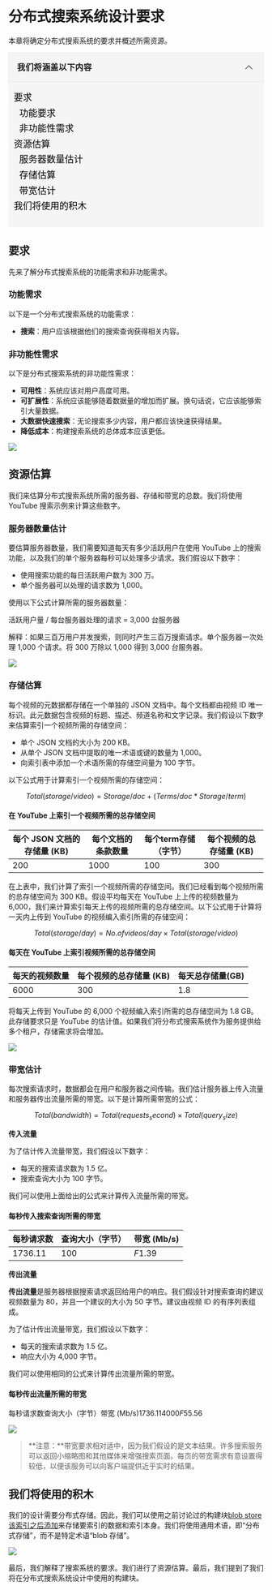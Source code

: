 # 分布式搜索系统设计要求

本章将确定分布式搜索系统的要求并概述所需资源。

<details open="" class="bg-gray-100 dark:bg-dark-90 PageTableOfContent_pageTableOfContent-default__qFpwr sc-6b85de59-0 dyMSym" style="box-sizing: border-box; --tw-border-spacing-x:0; --tw-border-spacing-y:0; --tw-translate-x:0; --tw-translate-y:0; --tw-rotate:0; --tw-skew-x:0; --tw-skew-y:0; --tw-scale-x:1; --tw-scale-y:1; --tw-pan-x: ; --tw-pan-y: ; --tw-pinch-zoom: ; --tw-scroll-snap-strictness:proximity; --tw-ordinal: ; --tw-slashed-zero: ; --tw-numeric-figure: ; --tw-numeric-spacing: ; --tw-numeric-fraction: ; --tw-ring-inset: ; --tw-ring-offset-width:0px; --tw-ring-offset-color:#fff; --tw-ring-color:rgba(59,130,246,0.5); --tw-ring-offset-shadow:0 0 #0000; --tw-ring-shadow:0 0 #0000; --tw-shadow:0 0 #0000; --tw-shadow-colored:0 0 #0000; --tw-blur: ; --tw-brightness: ; --tw-contrast: ; --tw-grayscale: ; --tw-hue-rotate: ; --tw-invert: ; --tw-saturate: ; --tw-sepia: ; --tw-drop-shadow: ; --tw-backdrop-blur: ; --tw-backdrop-brightness: ; --tw-backdrop-contrast: ; --tw-backdrop-grayscale: ; --tw-backdrop-hue-rotate: ; --tw-backdrop-invert: ; --tw-backdrop-opacity: ; --tw-backdrop-saturate: ; --tw-backdrop-sepia: ; display: block; --tw-bg-opacity:1; background-color: rgb(245 245 245/var(--tw-bg-opacity)); border-radius: 4px; min-width: 280px;"><summary role="button" tabindex="0" class="border border-solid border-gray-200 dark:border-dark-80 sc-6b85de59-1 SjEiN" style="box-sizing: border-box; --tw-border-spacing-x:0; --tw-border-spacing-y:0; --tw-translate-x:0; --tw-translate-y:0; --tw-rotate:0; --tw-skew-x:0; --tw-skew-y:0; --tw-scale-x:1; --tw-scale-y:1; --tw-pan-x: ; --tw-pan-y: ; --tw-pinch-zoom: ; --tw-scroll-snap-strictness:proximity; --tw-ordinal: ; --tw-slashed-zero: ; --tw-numeric-figure: ; --tw-numeric-spacing: ; --tw-numeric-fraction: ; --tw-ring-inset: ; --tw-ring-offset-width:0px; --tw-ring-offset-color:#fff; --tw-ring-color:rgba(59,130,246,0.5); --tw-ring-offset-shadow:0 0 #0000; --tw-ring-shadow:0 0 #0000; --tw-shadow:0 0 #0000; --tw-shadow-colored:0 0 #0000; --tw-blur: ; --tw-brightness: ; --tw-contrast: ; --tw-grayscale: ; --tw-hue-rotate: ; --tw-invert: ; --tw-saturate: ; --tw-sepia: ; --tw-drop-shadow: ; --tw-backdrop-blur: ; --tw-backdrop-brightness: ; --tw-backdrop-contrast: ; --tw-backdrop-grayscale: ; --tw-backdrop-hue-rotate: ; --tw-backdrop-invert: ; --tw-backdrop-opacity: ; --tw-backdrop-saturate: ; --tw-backdrop-sepia: ; display: block; border-width: 1px; border-style: solid; --tw-border-opacity:1; border-color: rgb(229 229 229/var(--tw-border-opacity)); cursor: pointer; outline-style: none; padding: 4px 4px 4px 16px; border-top-left-radius: 4px; border-top-right-radius: 4px;"><div class="sc-6b85de59-2 hNsqPc" style="box-sizing: border-box; --tw-border-spacing-x:0; --tw-border-spacing-y:0; --tw-translate-x:0; --tw-translate-y:0; --tw-rotate:0; --tw-skew-x:0; --tw-skew-y:0; --tw-scale-x:1; --tw-scale-y:1; --tw-pan-x: ; --tw-pan-y: ; --tw-pinch-zoom: ; --tw-scroll-snap-strictness:proximity; --tw-ordinal: ; --tw-slashed-zero: ; --tw-numeric-figure: ; --tw-numeric-spacing: ; --tw-numeric-fraction: ; --tw-ring-inset: ; --tw-ring-offset-width:0px; --tw-ring-offset-color:#fff; --tw-ring-color:rgba(59,130,246,0.5); --tw-ring-offset-shadow:0 0 #0000; --tw-ring-shadow:0 0 #0000; --tw-shadow:0 0 #0000; --tw-shadow-colored:0 0 #0000; --tw-blur: ; --tw-brightness: ; --tw-contrast: ; --tw-grayscale: ; --tw-hue-rotate: ; --tw-invert: ; --tw-saturate: ; --tw-sepia: ; --tw-drop-shadow: ; --tw-backdrop-blur: ; --tw-backdrop-brightness: ; --tw-backdrop-contrast: ; --tw-backdrop-grayscale: ; --tw-backdrop-hue-rotate: ; --tw-backdrop-invert: ; --tw-backdrop-opacity: ; --tw-backdrop-saturate: ; --tw-backdrop-sepia: ; display: flex; -webkit-box-align: center; align-items: center;"><span class="heading-six tracking-wide" style="box-sizing: border-box; --tw-border-spacing-x:0; --tw-border-spacing-y:0; --tw-translate-x:0; --tw-translate-y:0; --tw-rotate:0; --tw-skew-x:0; --tw-skew-y:0; --tw-scale-x:1; --tw-scale-y:1; --tw-pan-x: ; --tw-pan-y: ; --tw-pinch-zoom: ; --tw-scroll-snap-strictness:proximity; --tw-ordinal: ; --tw-slashed-zero: ; --tw-numeric-figure: ; --tw-numeric-spacing: ; --tw-numeric-fraction: ; --tw-ring-inset: ; --tw-ring-offset-width:0px; --tw-ring-offset-color:#fff; --tw-ring-color:rgba(59,130,246,0.5); --tw-ring-offset-shadow:0 0 #0000; --tw-ring-shadow:0 0 #0000; --tw-shadow:0 0 #0000; --tw-shadow-colored:0 0 #0000; --tw-blur: ; --tw-brightness: ; --tw-contrast: ; --tw-grayscale: ; --tw-hue-rotate: ; --tw-invert: ; --tw-saturate: ; --tw-sepia: ; --tw-drop-shadow: ; --tw-backdrop-blur: ; --tw-backdrop-brightness: ; --tw-backdrop-contrast: ; --tw-backdrop-grayscale: ; --tw-backdrop-hue-rotate: ; --tw-backdrop-invert: ; --tw-backdrop-opacity: ; --tw-backdrop-saturate: ; --tw-backdrop-sepia: ; font-size: 16px; line-height: 22.4px; font-weight: 700; letter-spacing: 0.025em;"><font style="box-sizing: border-box; --tw-border-spacing-x:0; --tw-border-spacing-y:0; --tw-translate-x:0; --tw-translate-y:0; --tw-rotate:0; --tw-skew-x:0; --tw-skew-y:0; --tw-scale-x:1; --tw-scale-y:1; --tw-pan-x: ; --tw-pan-y: ; --tw-pinch-zoom: ; --tw-scroll-snap-strictness:proximity; --tw-ordinal: ; --tw-slashed-zero: ; --tw-numeric-figure: ; --tw-numeric-spacing: ; --tw-numeric-fraction: ; --tw-ring-inset: ; --tw-ring-offset-width:0px; --tw-ring-offset-color:#fff; --tw-ring-color:rgba(59,130,246,0.5); --tw-ring-offset-shadow:0 0 #0000; --tw-ring-shadow:0 0 #0000; --tw-shadow:0 0 #0000; --tw-shadow-colored:0 0 #0000; --tw-blur: ; --tw-brightness: ; --tw-contrast: ; --tw-grayscale: ; --tw-hue-rotate: ; --tw-invert: ; --tw-saturate: ; --tw-sepia: ; --tw-drop-shadow: ; --tw-backdrop-blur: ; --tw-backdrop-brightness: ; --tw-backdrop-contrast: ; --tw-backdrop-grayscale: ; --tw-backdrop-hue-rotate: ; --tw-backdrop-invert: ; --tw-backdrop-opacity: ; --tw-backdrop-saturate: ; --tw-backdrop-sepia: ; vertical-align: inherit;"><font style="box-sizing: border-box; --tw-border-spacing-x:0; --tw-border-spacing-y:0; --tw-translate-x:0; --tw-translate-y:0; --tw-rotate:0; --tw-skew-x:0; --tw-skew-y:0; --tw-scale-x:1; --tw-scale-y:1; --tw-pan-x: ; --tw-pan-y: ; --tw-pinch-zoom: ; --tw-scroll-snap-strictness:proximity; --tw-ordinal: ; --tw-slashed-zero: ; --tw-numeric-figure: ; --tw-numeric-spacing: ; --tw-numeric-fraction: ; --tw-ring-inset: ; --tw-ring-offset-width:0px; --tw-ring-offset-color:#fff; --tw-ring-color:rgba(59,130,246,0.5); --tw-ring-offset-shadow:0 0 #0000; --tw-ring-shadow:0 0 #0000; --tw-shadow:0 0 #0000; --tw-shadow-colored:0 0 #0000; --tw-blur: ; --tw-brightness: ; --tw-contrast: ; --tw-grayscale: ; --tw-hue-rotate: ; --tw-invert: ; --tw-saturate: ; --tw-sepia: ; --tw-drop-shadow: ; --tw-backdrop-blur: ; --tw-backdrop-brightness: ; --tw-backdrop-contrast: ; --tw-backdrop-grayscale: ; --tw-backdrop-hue-rotate: ; --tw-backdrop-invert: ; --tw-backdrop-opacity: ; --tw-backdrop-saturate: ; --tw-backdrop-sepia: ; vertical-align: inherit;">我们将涵盖以下内容</font></font></span><button class="icon-default ml-auto rounded-none" aria-label="折叠下拉菜单" style="box-sizing: border-box; --tw-border-spacing-x:0; --tw-border-spacing-y:0; --tw-translate-x:0; --tw-translate-y:0; --tw-rotate:0; --tw-skew-x:0; --tw-skew-y:0; --tw-scale-x:1; --tw-scale-y:1; --tw-pan-x: ; --tw-pan-y: ; --tw-pinch-zoom: ; --tw-scroll-snap-strictness:proximity; --tw-ordinal: ; --tw-slashed-zero: ; --tw-numeric-figure: ; --tw-numeric-spacing: ; --tw-numeric-fraction: ; --tw-ring-inset: ; --tw-ring-offset-width:0px; --tw-ring-offset-color:#fff; --tw-ring-color:rgba(59,130,246,0.5); --tw-ring-offset-shadow:0 0 #0000; --tw-ring-shadow:0 0 #0000; --tw-shadow:0 0 #0000; --tw-shadow-colored:0 0 #0000; --tw-blur: ; --tw-brightness: ; --tw-contrast: ; --tw-grayscale: ; --tw-hue-rotate: ; --tw-invert: ; --tw-saturate: ; --tw-sepia: ; --tw-drop-shadow: ; --tw-backdrop-blur: ; --tw-backdrop-brightness: ; --tw-backdrop-contrast: ; --tw-backdrop-grayscale: ; --tw-backdrop-hue-rotate: ; --tw-backdrop-invert: ; --tw-backdrop-opacity: ; --tw-backdrop-saturate: ; --tw-backdrop-sepia: ; color: rgba(0, 0, 0, 0.5); font-style: inherit; font-variant: inherit; font-weight: 400; font-stretch: inherit; font-size: 0.9375rem; line-height: 1.5; font-family: inherit; margin: 0px 0px 0px auto; overflow: visible; text-transform: none; appearance: button; cursor: pointer; display: flex; align-items: center; justify-content: center; white-space: nowrap; border-radius: 0px; border-width: 0px; padding: 0.75rem; letter-spacing: 0.025em; --tw-text-opacity:1; transition-duration: 0.2s; background-color: transparent; outline: transparent solid 2px; outline-offset: 2px;"><svg xmlns="http://www.w3.org/2000/svg" width="24" height="24" viewBox="0 0 24 24" fill="none" stroke="currentColor" stroke-width="2" stroke-linecap="round" stroke-linejoin="round" class="feather feather-chevron-up"><polyline points="18 15 12 9 6 15"></polyline></svg></button></div></summary><div class="p-4 pl-0" style="box-sizing: border-box; --tw-border-spacing-x:0; --tw-border-spacing-y:0; --tw-translate-x:0; --tw-translate-y:0; --tw-rotate:0; --tw-skew-x:0; --tw-skew-y:0; --tw-scale-x:1; --tw-scale-y:1; --tw-pan-x: ; --tw-pan-y: ; --tw-pinch-zoom: ; --tw-scroll-snap-strictness:proximity; --tw-ordinal: ; --tw-slashed-zero: ; --tw-numeric-figure: ; --tw-numeric-spacing: ; --tw-numeric-fraction: ; --tw-ring-inset: ; --tw-ring-offset-width:0px; --tw-ring-offset-color:#fff; --tw-ring-color:rgba(59,130,246,0.5); --tw-ring-offset-shadow:0 0 #0000; --tw-ring-shadow:0 0 #0000; --tw-shadow:0 0 #0000; --tw-shadow-colored:0 0 #0000; --tw-blur: ; --tw-brightness: ; --tw-contrast: ; --tw-grayscale: ; --tw-hue-rotate: ; --tw-invert: ; --tw-saturate: ; --tw-sepia: ; --tw-drop-shadow: ; --tw-backdrop-blur: ; --tw-backdrop-brightness: ; --tw-backdrop-contrast: ; --tw-backdrop-grayscale: ; --tw-backdrop-hue-rotate: ; --tw-backdrop-invert: ; --tw-backdrop-opacity: ; --tw-backdrop-saturate: ; --tw-backdrop-sepia: ; padding: 1rem 1rem 1rem 0px;"><div class="h-auto whitespace-normal after:clear-both after:table after:content-none w-full markdown-container-div" style="box-sizing: border-box; --tw-border-spacing-x:0; --tw-border-spacing-y:0; --tw-translate-x:0; --tw-translate-y:0; --tw-rotate:0; --tw-skew-x:0; --tw-skew-y:0; --tw-scale-x:1; --tw-scale-y:1; --tw-pan-x: ; --tw-pan-y: ; --tw-pinch-zoom: ; --tw-scroll-snap-strictness:proximity; --tw-ordinal: ; --tw-slashed-zero: ; --tw-numeric-figure: ; --tw-numeric-spacing: ; --tw-numeric-fraction: ; --tw-ring-inset: ; --tw-ring-offset-width:0px; --tw-ring-offset-color:#fff; --tw-ring-color:rgba(59,130,246,0.5); --tw-ring-offset-shadow:0 0 #0000; --tw-ring-shadow:0 0 #0000; --tw-shadow:0 0 #0000; --tw-shadow-colored:0 0 #0000; --tw-blur: ; --tw-brightness: ; --tw-contrast: ; --tw-grayscale: ; --tw-hue-rotate: ; --tw-invert: ; --tw-saturate: ; --tw-sepia: ; --tw-drop-shadow: ; --tw-backdrop-blur: ; --tw-backdrop-brightness: ; --tw-backdrop-contrast: ; --tw-backdrop-grayscale: ; --tw-backdrop-hue-rotate: ; --tw-backdrop-invert: ; --tw-backdrop-opacity: ; --tw-backdrop-saturate: ; --tw-backdrop-sepia: ; height: auto; width: 264px; white-space: normal;"><div class="markdownViewer select-text  Widget_markdown-default__ltKUN Widget_markdown-table__V8_WO Widget_markdown-viewer__QUmfl Widget_markdown-viewer-rendered-in-toc__ld2kQ Widget_markdown-viewer-heading__pYW2b" role="none" style="box-sizing: border-box; --tw-border-spacing-x:0; --tw-border-spacing-y:0; --tw-translate-x:0; --tw-translate-y:0; --tw-rotate:0; --tw-skew-x:0; --tw-skew-y:0; --tw-scale-x:1; --tw-scale-y:1; --tw-pan-x: ; --tw-pan-y: ; --tw-pinch-zoom: ; --tw-scroll-snap-strictness:proximity; --tw-ordinal: ; --tw-slashed-zero: ; --tw-numeric-figure: ; --tw-numeric-spacing: ; --tw-numeric-fraction: ; --tw-ring-inset: ; --tw-ring-offset-width:0px; --tw-ring-offset-color:#fff; --tw-ring-color:rgba(59,130,246,0.5); --tw-ring-offset-shadow:0 0 #0000; --tw-ring-shadow:0 0 #0000; --tw-shadow:0 0 #0000; --tw-shadow-colored:0 0 #0000; --tw-blur: ; --tw-brightness: ; --tw-contrast: ; --tw-grayscale: ; --tw-hue-rotate: ; --tw-invert: ; --tw-saturate: ; --tw-sepia: ; --tw-drop-shadow: ; --tw-backdrop-blur: ; --tw-backdrop-brightness: ; --tw-backdrop-contrast: ; --tw-backdrop-grayscale: ; --tw-backdrop-hue-rotate: ; --tw-backdrop-invert: ; --tw-backdrop-opacity: ; --tw-backdrop-saturate: ; --tw-backdrop-sepia: ; user-select: text; --tw-text-opacity:1; color: rgb(61 61 78/var(--tw-text-opacity)); line-height: 1.7; outline: none; font-family: var(--font-family-body-lesson-markdown,&quot;Droid Serif&quot;); font-size: var(--font-size-lesson-markdown,18px); overflow-wrap: break-word;"><ul style="box-sizing: border-box; --tw-border-spacing-x:0; --tw-border-spacing-y:0; --tw-translate-x:0; --tw-translate-y:0; --tw-rotate:0; --tw-skew-x:0; --tw-skew-y:0; --tw-scale-x:1; --tw-scale-y:1; --tw-pan-x: ; --tw-pan-y: ; --tw-pinch-zoom: ; --tw-scroll-snap-strictness:proximity; --tw-ordinal: ; --tw-slashed-zero: ; --tw-numeric-figure: ; --tw-numeric-spacing: ; --tw-numeric-fraction: ; --tw-ring-inset: ; --tw-ring-offset-width:0px; --tw-ring-offset-color:#fff; --tw-ring-color:rgba(59,130,246,0.5); --tw-ring-offset-shadow:0 0 #0000; --tw-ring-shadow:0 0 #0000; --tw-shadow:0 0 #0000; --tw-shadow-colored:0 0 #0000; --tw-blur: ; --tw-brightness: ; --tw-contrast: ; --tw-grayscale: ; --tw-hue-rotate: ; --tw-invert: ; --tw-saturate: ; --tw-sepia: ; --tw-drop-shadow: ; --tw-backdrop-blur: ; --tw-backdrop-brightness: ; --tw-backdrop-contrast: ; --tw-backdrop-grayscale: ; --tw-backdrop-hue-rotate: ; --tw-backdrop-invert: ; --tw-backdrop-opacity: ; --tw-backdrop-saturate: ; --tw-backdrop-sepia: ; margin-top: 0px; margin-bottom: 10px; margin-left: -20px;"><li style="box-sizing: border-box; --tw-border-spacing-x:0; --tw-border-spacing-y:0; --tw-translate-x:0; --tw-translate-y:0; --tw-rotate:0; --tw-skew-x:0; --tw-skew-y:0; --tw-scale-x:1; --tw-scale-y:1; --tw-pan-x: ; --tw-pan-y: ; --tw-pinch-zoom: ; --tw-scroll-snap-strictness:proximity; --tw-ordinal: ; --tw-slashed-zero: ; --tw-numeric-figure: ; --tw-numeric-spacing: ; --tw-numeric-fraction: ; --tw-ring-inset: ; --tw-ring-offset-width:0px; --tw-ring-offset-color:#fff; --tw-ring-color:rgba(59,130,246,0.5); --tw-ring-offset-shadow:0 0 #0000; --tw-ring-shadow:0 0 #0000; --tw-shadow:0 0 #0000; --tw-shadow-colored:0 0 #0000; --tw-blur: ; --tw-brightness: ; --tw-contrast: ; --tw-grayscale: ; --tw-hue-rotate: ; --tw-invert: ; --tw-saturate: ; --tw-sepia: ; --tw-drop-shadow: ; --tw-backdrop-blur: ; --tw-backdrop-brightness: ; --tw-backdrop-contrast: ; --tw-backdrop-grayscale: ; --tw-backdrop-hue-rotate: ; --tw-backdrop-invert: ; --tw-backdrop-opacity: ; --tw-backdrop-saturate: ; --tw-backdrop-sepia: ; list-style: none;"><a href="https://www.educative.io/courses/grokking-modern-system-design-interview-for-engineers-managers/qVA2xgjv7or#Requirements" style="box-sizing: border-box; --tw-border-spacing-x:0; --tw-border-spacing-y:0; --tw-translate-x:0; --tw-translate-y:0; --tw-rotate:0; --tw-skew-x:0; --tw-skew-y:0; --tw-scale-x:1; --tw-scale-y:1; --tw-pan-x: ; --tw-pan-y: ; --tw-pinch-zoom: ; --tw-scroll-snap-strictness:proximity; --tw-ordinal: ; --tw-slashed-zero: ; --tw-numeric-figure: ; --tw-numeric-spacing: ; --tw-numeric-fraction: ; --tw-ring-inset: ; --tw-ring-offset-width:0px; --tw-ring-offset-color:#fff; --tw-ring-color:rgba(59,130,246,0.5); --tw-ring-offset-shadow:0 0 #0000; --tw-ring-shadow:0 0 #0000; --tw-shadow:0 0 #0000; --tw-shadow-colored:0 0 #0000; --tw-blur: ; --tw-brightness: ; --tw-contrast: ; --tw-grayscale: ; --tw-hue-rotate: ; --tw-invert: ; --tw-saturate: ; --tw-sepia: ; --tw-drop-shadow: ; --tw-backdrop-blur: ; --tw-backdrop-brightness: ; --tw-backdrop-contrast: ; --tw-backdrop-grayscale: ; --tw-backdrop-hue-rotate: ; --tw-backdrop-invert: ; --tw-backdrop-opacity: ; --tw-backdrop-saturate: ; --tw-backdrop-sepia: ; background-color: transparent; color: rgb(0, 0, 0) !important; text-decoration: none; transition: color 0.2s ease 0s; --tw-text-opacity:1; display: flex; font-size: var(--font-size-lesson-markdown);"><font style="box-sizing: border-box; --tw-border-spacing-x:0; --tw-border-spacing-y:0; --tw-translate-x:0; --tw-translate-y:0; --tw-rotate:0; --tw-skew-x:0; --tw-skew-y:0; --tw-scale-x:1; --tw-scale-y:1; --tw-pan-x: ; --tw-pan-y: ; --tw-pinch-zoom: ; --tw-scroll-snap-strictness:proximity; --tw-ordinal: ; --tw-slashed-zero: ; --tw-numeric-figure: ; --tw-numeric-spacing: ; --tw-numeric-fraction: ; --tw-ring-inset: ; --tw-ring-offset-width:0px; --tw-ring-offset-color:#fff; --tw-ring-color:rgba(59,130,246,0.5); --tw-ring-offset-shadow:0 0 #0000; --tw-ring-shadow:0 0 #0000; --tw-shadow:0 0 #0000; --tw-shadow-colored:0 0 #0000; --tw-blur: ; --tw-brightness: ; --tw-contrast: ; --tw-grayscale: ; --tw-hue-rotate: ; --tw-invert: ; --tw-saturate: ; --tw-sepia: ; --tw-drop-shadow: ; --tw-backdrop-blur: ; --tw-backdrop-brightness: ; --tw-backdrop-contrast: ; --tw-backdrop-grayscale: ; --tw-backdrop-hue-rotate: ; --tw-backdrop-invert: ; --tw-backdrop-opacity: ; --tw-backdrop-saturate: ; --tw-backdrop-sepia: ; vertical-align: inherit;"><font style="box-sizing: border-box; --tw-border-spacing-x:0; --tw-border-spacing-y:0; --tw-translate-x:0; --tw-translate-y:0; --tw-rotate:0; --tw-skew-x:0; --tw-skew-y:0; --tw-scale-x:1; --tw-scale-y:1; --tw-pan-x: ; --tw-pan-y: ; --tw-pinch-zoom: ; --tw-scroll-snap-strictness:proximity; --tw-ordinal: ; --tw-slashed-zero: ; --tw-numeric-figure: ; --tw-numeric-spacing: ; --tw-numeric-fraction: ; --tw-ring-inset: ; --tw-ring-offset-width:0px; --tw-ring-offset-color:#fff; --tw-ring-color:rgba(59,130,246,0.5); --tw-ring-offset-shadow:0 0 #0000; --tw-ring-shadow:0 0 #0000; --tw-shadow:0 0 #0000; --tw-shadow-colored:0 0 #0000; --tw-blur: ; --tw-brightness: ; --tw-contrast: ; --tw-grayscale: ; --tw-hue-rotate: ; --tw-invert: ; --tw-saturate: ; --tw-sepia: ; --tw-drop-shadow: ; --tw-backdrop-blur: ; --tw-backdrop-brightness: ; --tw-backdrop-contrast: ; --tw-backdrop-grayscale: ; --tw-backdrop-hue-rotate: ; --tw-backdrop-invert: ; --tw-backdrop-opacity: ; --tw-backdrop-saturate: ; --tw-backdrop-sepia: ; vertical-align: inherit;">要求</font></font></a><ul style="box-sizing: border-box; --tw-border-spacing-x:0; --tw-border-spacing-y:0; --tw-translate-x:0; --tw-translate-y:0; --tw-rotate:0; --tw-skew-x:0; --tw-skew-y:0; --tw-scale-x:1; --tw-scale-y:1; --tw-pan-x: ; --tw-pan-y: ; --tw-pinch-zoom: ; --tw-scroll-snap-strictness:proximity; --tw-ordinal: ; --tw-slashed-zero: ; --tw-numeric-figure: ; --tw-numeric-spacing: ; --tw-numeric-fraction: ; --tw-ring-inset: ; --tw-ring-offset-width:0px; --tw-ring-offset-color:#fff; --tw-ring-color:rgba(59,130,246,0.5); --tw-ring-offset-shadow:0 0 #0000; --tw-ring-shadow:0 0 #0000; --tw-shadow:0 0 #0000; --tw-shadow-colored:0 0 #0000; --tw-blur: ; --tw-brightness: ; --tw-contrast: ; --tw-grayscale: ; --tw-hue-rotate: ; --tw-invert: ; --tw-saturate: ; --tw-sepia: ; --tw-drop-shadow: ; --tw-backdrop-blur: ; --tw-backdrop-brightness: ; --tw-backdrop-contrast: ; --tw-backdrop-grayscale: ; --tw-backdrop-hue-rotate: ; --tw-backdrop-invert: ; --tw-backdrop-opacity: ; --tw-backdrop-saturate: ; --tw-backdrop-sepia: ; margin-top: 0px; margin-bottom: 0px; margin-left: -20px;"><li style="box-sizing: border-box; --tw-border-spacing-x:0; --tw-border-spacing-y:0; --tw-translate-x:0; --tw-translate-y:0; --tw-rotate:0; --tw-skew-x:0; --tw-skew-y:0; --tw-scale-x:1; --tw-scale-y:1; --tw-pan-x: ; --tw-pan-y: ; --tw-pinch-zoom: ; --tw-scroll-snap-strictness:proximity; --tw-ordinal: ; --tw-slashed-zero: ; --tw-numeric-figure: ; --tw-numeric-spacing: ; --tw-numeric-fraction: ; --tw-ring-inset: ; --tw-ring-offset-width:0px; --tw-ring-offset-color:#fff; --tw-ring-color:rgba(59,130,246,0.5); --tw-ring-offset-shadow:0 0 #0000; --tw-ring-shadow:0 0 #0000; --tw-shadow:0 0 #0000; --tw-shadow-colored:0 0 #0000; --tw-blur: ; --tw-brightness: ; --tw-contrast: ; --tw-grayscale: ; --tw-hue-rotate: ; --tw-invert: ; --tw-saturate: ; --tw-sepia: ; --tw-drop-shadow: ; --tw-backdrop-blur: ; --tw-backdrop-brightness: ; --tw-backdrop-contrast: ; --tw-backdrop-grayscale: ; --tw-backdrop-hue-rotate: ; --tw-backdrop-invert: ; --tw-backdrop-opacity: ; --tw-backdrop-saturate: ; --tw-backdrop-sepia: ; list-style: none;"><a href="https://www.educative.io/courses/grokking-modern-system-design-interview-for-engineers-managers/qVA2xgjv7or#Functional-requirements" style="box-sizing: border-box; --tw-border-spacing-x:0; --tw-border-spacing-y:0; --tw-translate-x:0; --tw-translate-y:0; --tw-rotate:0; --tw-skew-x:0; --tw-skew-y:0; --tw-scale-x:1; --tw-scale-y:1; --tw-pan-x: ; --tw-pan-y: ; --tw-pinch-zoom: ; --tw-scroll-snap-strictness:proximity; --tw-ordinal: ; --tw-slashed-zero: ; --tw-numeric-figure: ; --tw-numeric-spacing: ; --tw-numeric-fraction: ; --tw-ring-inset: ; --tw-ring-offset-width:0px; --tw-ring-offset-color:#fff; --tw-ring-color:rgba(59,130,246,0.5); --tw-ring-offset-shadow:0 0 #0000; --tw-ring-shadow:0 0 #0000; --tw-shadow:0 0 #0000; --tw-shadow-colored:0 0 #0000; --tw-blur: ; --tw-brightness: ; --tw-contrast: ; --tw-grayscale: ; --tw-hue-rotate: ; --tw-invert: ; --tw-saturate: ; --tw-sepia: ; --tw-drop-shadow: ; --tw-backdrop-blur: ; --tw-backdrop-brightness: ; --tw-backdrop-contrast: ; --tw-backdrop-grayscale: ; --tw-backdrop-hue-rotate: ; --tw-backdrop-invert: ; --tw-backdrop-opacity: ; --tw-backdrop-saturate: ; --tw-backdrop-sepia: ; background-color: transparent; color: rgb(0, 0, 0) !important; text-decoration: none; transition: color 0.2s ease 0s; --tw-text-opacity:1; display: flex; font-size: var(--font-size-lesson-markdown);"><font style="box-sizing: border-box; --tw-border-spacing-x:0; --tw-border-spacing-y:0; --tw-translate-x:0; --tw-translate-y:0; --tw-rotate:0; --tw-skew-x:0; --tw-skew-y:0; --tw-scale-x:1; --tw-scale-y:1; --tw-pan-x: ; --tw-pan-y: ; --tw-pinch-zoom: ; --tw-scroll-snap-strictness:proximity; --tw-ordinal: ; --tw-slashed-zero: ; --tw-numeric-figure: ; --tw-numeric-spacing: ; --tw-numeric-fraction: ; --tw-ring-inset: ; --tw-ring-offset-width:0px; --tw-ring-offset-color:#fff; --tw-ring-color:rgba(59,130,246,0.5); --tw-ring-offset-shadow:0 0 #0000; --tw-ring-shadow:0 0 #0000; --tw-shadow:0 0 #0000; --tw-shadow-colored:0 0 #0000; --tw-blur: ; --tw-brightness: ; --tw-contrast: ; --tw-grayscale: ; --tw-hue-rotate: ; --tw-invert: ; --tw-saturate: ; --tw-sepia: ; --tw-drop-shadow: ; --tw-backdrop-blur: ; --tw-backdrop-brightness: ; --tw-backdrop-contrast: ; --tw-backdrop-grayscale: ; --tw-backdrop-hue-rotate: ; --tw-backdrop-invert: ; --tw-backdrop-opacity: ; --tw-backdrop-saturate: ; --tw-backdrop-sepia: ; vertical-align: inherit;"><font style="box-sizing: border-box; --tw-border-spacing-x:0; --tw-border-spacing-y:0; --tw-translate-x:0; --tw-translate-y:0; --tw-rotate:0; --tw-skew-x:0; --tw-skew-y:0; --tw-scale-x:1; --tw-scale-y:1; --tw-pan-x: ; --tw-pan-y: ; --tw-pinch-zoom: ; --tw-scroll-snap-strictness:proximity; --tw-ordinal: ; --tw-slashed-zero: ; --tw-numeric-figure: ; --tw-numeric-spacing: ; --tw-numeric-fraction: ; --tw-ring-inset: ; --tw-ring-offset-width:0px; --tw-ring-offset-color:#fff; --tw-ring-color:rgba(59,130,246,0.5); --tw-ring-offset-shadow:0 0 #0000; --tw-ring-shadow:0 0 #0000; --tw-shadow:0 0 #0000; --tw-shadow-colored:0 0 #0000; --tw-blur: ; --tw-brightness: ; --tw-contrast: ; --tw-grayscale: ; --tw-hue-rotate: ; --tw-invert: ; --tw-saturate: ; --tw-sepia: ; --tw-drop-shadow: ; --tw-backdrop-blur: ; --tw-backdrop-brightness: ; --tw-backdrop-contrast: ; --tw-backdrop-grayscale: ; --tw-backdrop-hue-rotate: ; --tw-backdrop-invert: ; --tw-backdrop-opacity: ; --tw-backdrop-saturate: ; --tw-backdrop-sepia: ; vertical-align: inherit;">功能要求</font></font></a></li><li style="box-sizing: border-box; --tw-border-spacing-x:0; --tw-border-spacing-y:0; --tw-translate-x:0; --tw-translate-y:0; --tw-rotate:0; --tw-skew-x:0; --tw-skew-y:0; --tw-scale-x:1; --tw-scale-y:1; --tw-pan-x: ; --tw-pan-y: ; --tw-pinch-zoom: ; --tw-scroll-snap-strictness:proximity; --tw-ordinal: ; --tw-slashed-zero: ; --tw-numeric-figure: ; --tw-numeric-spacing: ; --tw-numeric-fraction: ; --tw-ring-inset: ; --tw-ring-offset-width:0px; --tw-ring-offset-color:#fff; --tw-ring-color:rgba(59,130,246,0.5); --tw-ring-offset-shadow:0 0 #0000; --tw-ring-shadow:0 0 #0000; --tw-shadow:0 0 #0000; --tw-shadow-colored:0 0 #0000; --tw-blur: ; --tw-brightness: ; --tw-contrast: ; --tw-grayscale: ; --tw-hue-rotate: ; --tw-invert: ; --tw-saturate: ; --tw-sepia: ; --tw-drop-shadow: ; --tw-backdrop-blur: ; --tw-backdrop-brightness: ; --tw-backdrop-contrast: ; --tw-backdrop-grayscale: ; --tw-backdrop-hue-rotate: ; --tw-backdrop-invert: ; --tw-backdrop-opacity: ; --tw-backdrop-saturate: ; --tw-backdrop-sepia: ; list-style: none;"><a href="https://www.educative.io/courses/grokking-modern-system-design-interview-for-engineers-managers/qVA2xgjv7or#Non-functional-requirements" style="box-sizing: border-box; --tw-border-spacing-x:0; --tw-border-spacing-y:0; --tw-translate-x:0; --tw-translate-y:0; --tw-rotate:0; --tw-skew-x:0; --tw-skew-y:0; --tw-scale-x:1; --tw-scale-y:1; --tw-pan-x: ; --tw-pan-y: ; --tw-pinch-zoom: ; --tw-scroll-snap-strictness:proximity; --tw-ordinal: ; --tw-slashed-zero: ; --tw-numeric-figure: ; --tw-numeric-spacing: ; --tw-numeric-fraction: ; --tw-ring-inset: ; --tw-ring-offset-width:0px; --tw-ring-offset-color:#fff; --tw-ring-color:rgba(59,130,246,0.5); --tw-ring-offset-shadow:0 0 #0000; --tw-ring-shadow:0 0 #0000; --tw-shadow:0 0 #0000; --tw-shadow-colored:0 0 #0000; --tw-blur: ; --tw-brightness: ; --tw-contrast: ; --tw-grayscale: ; --tw-hue-rotate: ; --tw-invert: ; --tw-saturate: ; --tw-sepia: ; --tw-drop-shadow: ; --tw-backdrop-blur: ; --tw-backdrop-brightness: ; --tw-backdrop-contrast: ; --tw-backdrop-grayscale: ; --tw-backdrop-hue-rotate: ; --tw-backdrop-invert: ; --tw-backdrop-opacity: ; --tw-backdrop-saturate: ; --tw-backdrop-sepia: ; background-color: transparent; color: rgb(0, 0, 0) !important; text-decoration: none; transition: color 0.2s ease 0s; --tw-text-opacity:1; display: flex; font-size: var(--font-size-lesson-markdown);"><font style="box-sizing: border-box; --tw-border-spacing-x:0; --tw-border-spacing-y:0; --tw-translate-x:0; --tw-translate-y:0; --tw-rotate:0; --tw-skew-x:0; --tw-skew-y:0; --tw-scale-x:1; --tw-scale-y:1; --tw-pan-x: ; --tw-pan-y: ; --tw-pinch-zoom: ; --tw-scroll-snap-strictness:proximity; --tw-ordinal: ; --tw-slashed-zero: ; --tw-numeric-figure: ; --tw-numeric-spacing: ; --tw-numeric-fraction: ; --tw-ring-inset: ; --tw-ring-offset-width:0px; --tw-ring-offset-color:#fff; --tw-ring-color:rgba(59,130,246,0.5); --tw-ring-offset-shadow:0 0 #0000; --tw-ring-shadow:0 0 #0000; --tw-shadow:0 0 #0000; --tw-shadow-colored:0 0 #0000; --tw-blur: ; --tw-brightness: ; --tw-contrast: ; --tw-grayscale: ; --tw-hue-rotate: ; --tw-invert: ; --tw-saturate: ; --tw-sepia: ; --tw-drop-shadow: ; --tw-backdrop-blur: ; --tw-backdrop-brightness: ; --tw-backdrop-contrast: ; --tw-backdrop-grayscale: ; --tw-backdrop-hue-rotate: ; --tw-backdrop-invert: ; --tw-backdrop-opacity: ; --tw-backdrop-saturate: ; --tw-backdrop-sepia: ; vertical-align: inherit;"><font style="box-sizing: border-box; --tw-border-spacing-x:0; --tw-border-spacing-y:0; --tw-translate-x:0; --tw-translate-y:0; --tw-rotate:0; --tw-skew-x:0; --tw-skew-y:0; --tw-scale-x:1; --tw-scale-y:1; --tw-pan-x: ; --tw-pan-y: ; --tw-pinch-zoom: ; --tw-scroll-snap-strictness:proximity; --tw-ordinal: ; --tw-slashed-zero: ; --tw-numeric-figure: ; --tw-numeric-spacing: ; --tw-numeric-fraction: ; --tw-ring-inset: ; --tw-ring-offset-width:0px; --tw-ring-offset-color:#fff; --tw-ring-color:rgba(59,130,246,0.5); --tw-ring-offset-shadow:0 0 #0000; --tw-ring-shadow:0 0 #0000; --tw-shadow:0 0 #0000; --tw-shadow-colored:0 0 #0000; --tw-blur: ; --tw-brightness: ; --tw-contrast: ; --tw-grayscale: ; --tw-hue-rotate: ; --tw-invert: ; --tw-saturate: ; --tw-sepia: ; --tw-drop-shadow: ; --tw-backdrop-blur: ; --tw-backdrop-brightness: ; --tw-backdrop-contrast: ; --tw-backdrop-grayscale: ; --tw-backdrop-hue-rotate: ; --tw-backdrop-invert: ; --tw-backdrop-opacity: ; --tw-backdrop-saturate: ; --tw-backdrop-sepia: ; vertical-align: inherit;">非功能性需求</font></font></a></li></ul></li><li style="box-sizing: border-box; --tw-border-spacing-x:0; --tw-border-spacing-y:0; --tw-translate-x:0; --tw-translate-y:0; --tw-rotate:0; --tw-skew-x:0; --tw-skew-y:0; --tw-scale-x:1; --tw-scale-y:1; --tw-pan-x: ; --tw-pan-y: ; --tw-pinch-zoom: ; --tw-scroll-snap-strictness:proximity; --tw-ordinal: ; --tw-slashed-zero: ; --tw-numeric-figure: ; --tw-numeric-spacing: ; --tw-numeric-fraction: ; --tw-ring-inset: ; --tw-ring-offset-width:0px; --tw-ring-offset-color:#fff; --tw-ring-color:rgba(59,130,246,0.5); --tw-ring-offset-shadow:0 0 #0000; --tw-ring-shadow:0 0 #0000; --tw-shadow:0 0 #0000; --tw-shadow-colored:0 0 #0000; --tw-blur: ; --tw-brightness: ; --tw-contrast: ; --tw-grayscale: ; --tw-hue-rotate: ; --tw-invert: ; --tw-saturate: ; --tw-sepia: ; --tw-drop-shadow: ; --tw-backdrop-blur: ; --tw-backdrop-brightness: ; --tw-backdrop-contrast: ; --tw-backdrop-grayscale: ; --tw-backdrop-hue-rotate: ; --tw-backdrop-invert: ; --tw-backdrop-opacity: ; --tw-backdrop-saturate: ; --tw-backdrop-sepia: ; list-style: none;"><a href="https://www.educative.io/courses/grokking-modern-system-design-interview-for-engineers-managers/qVA2xgjv7or#Resource-estimation" style="box-sizing: border-box; --tw-border-spacing-x:0; --tw-border-spacing-y:0; --tw-translate-x:0; --tw-translate-y:0; --tw-rotate:0; --tw-skew-x:0; --tw-skew-y:0; --tw-scale-x:1; --tw-scale-y:1; --tw-pan-x: ; --tw-pan-y: ; --tw-pinch-zoom: ; --tw-scroll-snap-strictness:proximity; --tw-ordinal: ; --tw-slashed-zero: ; --tw-numeric-figure: ; --tw-numeric-spacing: ; --tw-numeric-fraction: ; --tw-ring-inset: ; --tw-ring-offset-width:0px; --tw-ring-offset-color:#fff; --tw-ring-color:rgba(59,130,246,0.5); --tw-ring-offset-shadow:0 0 #0000; --tw-ring-shadow:0 0 #0000; --tw-shadow:0 0 #0000; --tw-shadow-colored:0 0 #0000; --tw-blur: ; --tw-brightness: ; --tw-contrast: ; --tw-grayscale: ; --tw-hue-rotate: ; --tw-invert: ; --tw-saturate: ; --tw-sepia: ; --tw-drop-shadow: ; --tw-backdrop-blur: ; --tw-backdrop-brightness: ; --tw-backdrop-contrast: ; --tw-backdrop-grayscale: ; --tw-backdrop-hue-rotate: ; --tw-backdrop-invert: ; --tw-backdrop-opacity: ; --tw-backdrop-saturate: ; --tw-backdrop-sepia: ; background-color: transparent; color: rgb(0, 0, 0) !important; text-decoration: none; transition: color 0.2s ease 0s; --tw-text-opacity:1; display: flex; font-size: var(--font-size-lesson-markdown);"><font style="box-sizing: border-box; --tw-border-spacing-x:0; --tw-border-spacing-y:0; --tw-translate-x:0; --tw-translate-y:0; --tw-rotate:0; --tw-skew-x:0; --tw-skew-y:0; --tw-scale-x:1; --tw-scale-y:1; --tw-pan-x: ; --tw-pan-y: ; --tw-pinch-zoom: ; --tw-scroll-snap-strictness:proximity; --tw-ordinal: ; --tw-slashed-zero: ; --tw-numeric-figure: ; --tw-numeric-spacing: ; --tw-numeric-fraction: ; --tw-ring-inset: ; --tw-ring-offset-width:0px; --tw-ring-offset-color:#fff; --tw-ring-color:rgba(59,130,246,0.5); --tw-ring-offset-shadow:0 0 #0000; --tw-ring-shadow:0 0 #0000; --tw-shadow:0 0 #0000; --tw-shadow-colored:0 0 #0000; --tw-blur: ; --tw-brightness: ; --tw-contrast: ; --tw-grayscale: ; --tw-hue-rotate: ; --tw-invert: ; --tw-saturate: ; --tw-sepia: ; --tw-drop-shadow: ; --tw-backdrop-blur: ; --tw-backdrop-brightness: ; --tw-backdrop-contrast: ; --tw-backdrop-grayscale: ; --tw-backdrop-hue-rotate: ; --tw-backdrop-invert: ; --tw-backdrop-opacity: ; --tw-backdrop-saturate: ; --tw-backdrop-sepia: ; vertical-align: inherit;"><font style="box-sizing: border-box; --tw-border-spacing-x:0; --tw-border-spacing-y:0; --tw-translate-x:0; --tw-translate-y:0; --tw-rotate:0; --tw-skew-x:0; --tw-skew-y:0; --tw-scale-x:1; --tw-scale-y:1; --tw-pan-x: ; --tw-pan-y: ; --tw-pinch-zoom: ; --tw-scroll-snap-strictness:proximity; --tw-ordinal: ; --tw-slashed-zero: ; --tw-numeric-figure: ; --tw-numeric-spacing: ; --tw-numeric-fraction: ; --tw-ring-inset: ; --tw-ring-offset-width:0px; --tw-ring-offset-color:#fff; --tw-ring-color:rgba(59,130,246,0.5); --tw-ring-offset-shadow:0 0 #0000; --tw-ring-shadow:0 0 #0000; --tw-shadow:0 0 #0000; --tw-shadow-colored:0 0 #0000; --tw-blur: ; --tw-brightness: ; --tw-contrast: ; --tw-grayscale: ; --tw-hue-rotate: ; --tw-invert: ; --tw-saturate: ; --tw-sepia: ; --tw-drop-shadow: ; --tw-backdrop-blur: ; --tw-backdrop-brightness: ; --tw-backdrop-contrast: ; --tw-backdrop-grayscale: ; --tw-backdrop-hue-rotate: ; --tw-backdrop-invert: ; --tw-backdrop-opacity: ; --tw-backdrop-saturate: ; --tw-backdrop-sepia: ; vertical-align: inherit;">资源估算</font></font></a><ul style="box-sizing: border-box; --tw-border-spacing-x:0; --tw-border-spacing-y:0; --tw-translate-x:0; --tw-translate-y:0; --tw-rotate:0; --tw-skew-x:0; --tw-skew-y:0; --tw-scale-x:1; --tw-scale-y:1; --tw-pan-x: ; --tw-pan-y: ; --tw-pinch-zoom: ; --tw-scroll-snap-strictness:proximity; --tw-ordinal: ; --tw-slashed-zero: ; --tw-numeric-figure: ; --tw-numeric-spacing: ; --tw-numeric-fraction: ; --tw-ring-inset: ; --tw-ring-offset-width:0px; --tw-ring-offset-color:#fff; --tw-ring-color:rgba(59,130,246,0.5); --tw-ring-offset-shadow:0 0 #0000; --tw-ring-shadow:0 0 #0000; --tw-shadow:0 0 #0000; --tw-shadow-colored:0 0 #0000; --tw-blur: ; --tw-brightness: ; --tw-contrast: ; --tw-grayscale: ; --tw-hue-rotate: ; --tw-invert: ; --tw-saturate: ; --tw-sepia: ; --tw-drop-shadow: ; --tw-backdrop-blur: ; --tw-backdrop-brightness: ; --tw-backdrop-contrast: ; --tw-backdrop-grayscale: ; --tw-backdrop-hue-rotate: ; --tw-backdrop-invert: ; --tw-backdrop-opacity: ; --tw-backdrop-saturate: ; --tw-backdrop-sepia: ; margin-top: 0px; margin-bottom: 0px; margin-left: -20px;"><li style="box-sizing: border-box; --tw-border-spacing-x:0; --tw-border-spacing-y:0; --tw-translate-x:0; --tw-translate-y:0; --tw-rotate:0; --tw-skew-x:0; --tw-skew-y:0; --tw-scale-x:1; --tw-scale-y:1; --tw-pan-x: ; --tw-pan-y: ; --tw-pinch-zoom: ; --tw-scroll-snap-strictness:proximity; --tw-ordinal: ; --tw-slashed-zero: ; --tw-numeric-figure: ; --tw-numeric-spacing: ; --tw-numeric-fraction: ; --tw-ring-inset: ; --tw-ring-offset-width:0px; --tw-ring-offset-color:#fff; --tw-ring-color:rgba(59,130,246,0.5); --tw-ring-offset-shadow:0 0 #0000; --tw-ring-shadow:0 0 #0000; --tw-shadow:0 0 #0000; --tw-shadow-colored:0 0 #0000; --tw-blur: ; --tw-brightness: ; --tw-contrast: ; --tw-grayscale: ; --tw-hue-rotate: ; --tw-invert: ; --tw-saturate: ; --tw-sepia: ; --tw-drop-shadow: ; --tw-backdrop-blur: ; --tw-backdrop-brightness: ; --tw-backdrop-contrast: ; --tw-backdrop-grayscale: ; --tw-backdrop-hue-rotate: ; --tw-backdrop-invert: ; --tw-backdrop-opacity: ; --tw-backdrop-saturate: ; --tw-backdrop-sepia: ; list-style: none;"><a href="https://www.educative.io/courses/grokking-modern-system-design-interview-for-engineers-managers/qVA2xgjv7or#Number-of-servers-estimation" style="box-sizing: border-box; --tw-border-spacing-x:0; --tw-border-spacing-y:0; --tw-translate-x:0; --tw-translate-y:0; --tw-rotate:0; --tw-skew-x:0; --tw-skew-y:0; --tw-scale-x:1; --tw-scale-y:1; --tw-pan-x: ; --tw-pan-y: ; --tw-pinch-zoom: ; --tw-scroll-snap-strictness:proximity; --tw-ordinal: ; --tw-slashed-zero: ; --tw-numeric-figure: ; --tw-numeric-spacing: ; --tw-numeric-fraction: ; --tw-ring-inset: ; --tw-ring-offset-width:0px; --tw-ring-offset-color:#fff; --tw-ring-color:rgba(59,130,246,0.5); --tw-ring-offset-shadow:0 0 #0000; --tw-ring-shadow:0 0 #0000; --tw-shadow:0 0 #0000; --tw-shadow-colored:0 0 #0000; --tw-blur: ; --tw-brightness: ; --tw-contrast: ; --tw-grayscale: ; --tw-hue-rotate: ; --tw-invert: ; --tw-saturate: ; --tw-sepia: ; --tw-drop-shadow: ; --tw-backdrop-blur: ; --tw-backdrop-brightness: ; --tw-backdrop-contrast: ; --tw-backdrop-grayscale: ; --tw-backdrop-hue-rotate: ; --tw-backdrop-invert: ; --tw-backdrop-opacity: ; --tw-backdrop-saturate: ; --tw-backdrop-sepia: ; background-color: transparent; color: rgb(0, 0, 0) !important; text-decoration: none; transition: color 0.2s ease 0s; --tw-text-opacity:1; display: flex; font-size: var(--font-size-lesson-markdown);"><font style="box-sizing: border-box; --tw-border-spacing-x:0; --tw-border-spacing-y:0; --tw-translate-x:0; --tw-translate-y:0; --tw-rotate:0; --tw-skew-x:0; --tw-skew-y:0; --tw-scale-x:1; --tw-scale-y:1; --tw-pan-x: ; --tw-pan-y: ; --tw-pinch-zoom: ; --tw-scroll-snap-strictness:proximity; --tw-ordinal: ; --tw-slashed-zero: ; --tw-numeric-figure: ; --tw-numeric-spacing: ; --tw-numeric-fraction: ; --tw-ring-inset: ; --tw-ring-offset-width:0px; --tw-ring-offset-color:#fff; --tw-ring-color:rgba(59,130,246,0.5); --tw-ring-offset-shadow:0 0 #0000; --tw-ring-shadow:0 0 #0000; --tw-shadow:0 0 #0000; --tw-shadow-colored:0 0 #0000; --tw-blur: ; --tw-brightness: ; --tw-contrast: ; --tw-grayscale: ; --tw-hue-rotate: ; --tw-invert: ; --tw-saturate: ; --tw-sepia: ; --tw-drop-shadow: ; --tw-backdrop-blur: ; --tw-backdrop-brightness: ; --tw-backdrop-contrast: ; --tw-backdrop-grayscale: ; --tw-backdrop-hue-rotate: ; --tw-backdrop-invert: ; --tw-backdrop-opacity: ; --tw-backdrop-saturate: ; --tw-backdrop-sepia: ; vertical-align: inherit;"><font style="box-sizing: border-box; --tw-border-spacing-x:0; --tw-border-spacing-y:0; --tw-translate-x:0; --tw-translate-y:0; --tw-rotate:0; --tw-skew-x:0; --tw-skew-y:0; --tw-scale-x:1; --tw-scale-y:1; --tw-pan-x: ; --tw-pan-y: ; --tw-pinch-zoom: ; --tw-scroll-snap-strictness:proximity; --tw-ordinal: ; --tw-slashed-zero: ; --tw-numeric-figure: ; --tw-numeric-spacing: ; --tw-numeric-fraction: ; --tw-ring-inset: ; --tw-ring-offset-width:0px; --tw-ring-offset-color:#fff; --tw-ring-color:rgba(59,130,246,0.5); --tw-ring-offset-shadow:0 0 #0000; --tw-ring-shadow:0 0 #0000; --tw-shadow:0 0 #0000; --tw-shadow-colored:0 0 #0000; --tw-blur: ; --tw-brightness: ; --tw-contrast: ; --tw-grayscale: ; --tw-hue-rotate: ; --tw-invert: ; --tw-saturate: ; --tw-sepia: ; --tw-drop-shadow: ; --tw-backdrop-blur: ; --tw-backdrop-brightness: ; --tw-backdrop-contrast: ; --tw-backdrop-grayscale: ; --tw-backdrop-hue-rotate: ; --tw-backdrop-invert: ; --tw-backdrop-opacity: ; --tw-backdrop-saturate: ; --tw-backdrop-sepia: ; vertical-align: inherit;">服务器数量估计</font></font></a></li><li style="box-sizing: border-box; --tw-border-spacing-x:0; --tw-border-spacing-y:0; --tw-translate-x:0; --tw-translate-y:0; --tw-rotate:0; --tw-skew-x:0; --tw-skew-y:0; --tw-scale-x:1; --tw-scale-y:1; --tw-pan-x: ; --tw-pan-y: ; --tw-pinch-zoom: ; --tw-scroll-snap-strictness:proximity; --tw-ordinal: ; --tw-slashed-zero: ; --tw-numeric-figure: ; --tw-numeric-spacing: ; --tw-numeric-fraction: ; --tw-ring-inset: ; --tw-ring-offset-width:0px; --tw-ring-offset-color:#fff; --tw-ring-color:rgba(59,130,246,0.5); --tw-ring-offset-shadow:0 0 #0000; --tw-ring-shadow:0 0 #0000; --tw-shadow:0 0 #0000; --tw-shadow-colored:0 0 #0000; --tw-blur: ; --tw-brightness: ; --tw-contrast: ; --tw-grayscale: ; --tw-hue-rotate: ; --tw-invert: ; --tw-saturate: ; --tw-sepia: ; --tw-drop-shadow: ; --tw-backdrop-blur: ; --tw-backdrop-brightness: ; --tw-backdrop-contrast: ; --tw-backdrop-grayscale: ; --tw-backdrop-hue-rotate: ; --tw-backdrop-invert: ; --tw-backdrop-opacity: ; --tw-backdrop-saturate: ; --tw-backdrop-sepia: ; list-style: none;"><a href="https://www.educative.io/courses/grokking-modern-system-design-interview-for-engineers-managers/qVA2xgjv7or#Storage-estimation" style="box-sizing: border-box; --tw-border-spacing-x:0; --tw-border-spacing-y:0; --tw-translate-x:0; --tw-translate-y:0; --tw-rotate:0; --tw-skew-x:0; --tw-skew-y:0; --tw-scale-x:1; --tw-scale-y:1; --tw-pan-x: ; --tw-pan-y: ; --tw-pinch-zoom: ; --tw-scroll-snap-strictness:proximity; --tw-ordinal: ; --tw-slashed-zero: ; --tw-numeric-figure: ; --tw-numeric-spacing: ; --tw-numeric-fraction: ; --tw-ring-inset: ; --tw-ring-offset-width:0px; --tw-ring-offset-color:#fff; --tw-ring-color:rgba(59,130,246,0.5); --tw-ring-offset-shadow:0 0 #0000; --tw-ring-shadow:0 0 #0000; --tw-shadow:0 0 #0000; --tw-shadow-colored:0 0 #0000; --tw-blur: ; --tw-brightness: ; --tw-contrast: ; --tw-grayscale: ; --tw-hue-rotate: ; --tw-invert: ; --tw-saturate: ; --tw-sepia: ; --tw-drop-shadow: ; --tw-backdrop-blur: ; --tw-backdrop-brightness: ; --tw-backdrop-contrast: ; --tw-backdrop-grayscale: ; --tw-backdrop-hue-rotate: ; --tw-backdrop-invert: ; --tw-backdrop-opacity: ; --tw-backdrop-saturate: ; --tw-backdrop-sepia: ; background-color: transparent; color: rgb(0, 0, 0) !important; text-decoration: none; transition: color 0.2s ease 0s; --tw-text-opacity:1; display: flex; font-size: var(--font-size-lesson-markdown);"><font style="box-sizing: border-box; --tw-border-spacing-x:0; --tw-border-spacing-y:0; --tw-translate-x:0; --tw-translate-y:0; --tw-rotate:0; --tw-skew-x:0; --tw-skew-y:0; --tw-scale-x:1; --tw-scale-y:1; --tw-pan-x: ; --tw-pan-y: ; --tw-pinch-zoom: ; --tw-scroll-snap-strictness:proximity; --tw-ordinal: ; --tw-slashed-zero: ; --tw-numeric-figure: ; --tw-numeric-spacing: ; --tw-numeric-fraction: ; --tw-ring-inset: ; --tw-ring-offset-width:0px; --tw-ring-offset-color:#fff; --tw-ring-color:rgba(59,130,246,0.5); --tw-ring-offset-shadow:0 0 #0000; --tw-ring-shadow:0 0 #0000; --tw-shadow:0 0 #0000; --tw-shadow-colored:0 0 #0000; --tw-blur: ; --tw-brightness: ; --tw-contrast: ; --tw-grayscale: ; --tw-hue-rotate: ; --tw-invert: ; --tw-saturate: ; --tw-sepia: ; --tw-drop-shadow: ; --tw-backdrop-blur: ; --tw-backdrop-brightness: ; --tw-backdrop-contrast: ; --tw-backdrop-grayscale: ; --tw-backdrop-hue-rotate: ; --tw-backdrop-invert: ; --tw-backdrop-opacity: ; --tw-backdrop-saturate: ; --tw-backdrop-sepia: ; vertical-align: inherit;"><font style="box-sizing: border-box; --tw-border-spacing-x:0; --tw-border-spacing-y:0; --tw-translate-x:0; --tw-translate-y:0; --tw-rotate:0; --tw-skew-x:0; --tw-skew-y:0; --tw-scale-x:1; --tw-scale-y:1; --tw-pan-x: ; --tw-pan-y: ; --tw-pinch-zoom: ; --tw-scroll-snap-strictness:proximity; --tw-ordinal: ; --tw-slashed-zero: ; --tw-numeric-figure: ; --tw-numeric-spacing: ; --tw-numeric-fraction: ; --tw-ring-inset: ; --tw-ring-offset-width:0px; --tw-ring-offset-color:#fff; --tw-ring-color:rgba(59,130,246,0.5); --tw-ring-offset-shadow:0 0 #0000; --tw-ring-shadow:0 0 #0000; --tw-shadow:0 0 #0000; --tw-shadow-colored:0 0 #0000; --tw-blur: ; --tw-brightness: ; --tw-contrast: ; --tw-grayscale: ; --tw-hue-rotate: ; --tw-invert: ; --tw-saturate: ; --tw-sepia: ; --tw-drop-shadow: ; --tw-backdrop-blur: ; --tw-backdrop-brightness: ; --tw-backdrop-contrast: ; --tw-backdrop-grayscale: ; --tw-backdrop-hue-rotate: ; --tw-backdrop-invert: ; --tw-backdrop-opacity: ; --tw-backdrop-saturate: ; --tw-backdrop-sepia: ; vertical-align: inherit;">存储估算</font></font></a></li><li style="box-sizing: border-box; --tw-border-spacing-x:0; --tw-border-spacing-y:0; --tw-translate-x:0; --tw-translate-y:0; --tw-rotate:0; --tw-skew-x:0; --tw-skew-y:0; --tw-scale-x:1; --tw-scale-y:1; --tw-pan-x: ; --tw-pan-y: ; --tw-pinch-zoom: ; --tw-scroll-snap-strictness:proximity; --tw-ordinal: ; --tw-slashed-zero: ; --tw-numeric-figure: ; --tw-numeric-spacing: ; --tw-numeric-fraction: ; --tw-ring-inset: ; --tw-ring-offset-width:0px; --tw-ring-offset-color:#fff; --tw-ring-color:rgba(59,130,246,0.5); --tw-ring-offset-shadow:0 0 #0000; --tw-ring-shadow:0 0 #0000; --tw-shadow:0 0 #0000; --tw-shadow-colored:0 0 #0000; --tw-blur: ; --tw-brightness: ; --tw-contrast: ; --tw-grayscale: ; --tw-hue-rotate: ; --tw-invert: ; --tw-saturate: ; --tw-sepia: ; --tw-drop-shadow: ; --tw-backdrop-blur: ; --tw-backdrop-brightness: ; --tw-backdrop-contrast: ; --tw-backdrop-grayscale: ; --tw-backdrop-hue-rotate: ; --tw-backdrop-invert: ; --tw-backdrop-opacity: ; --tw-backdrop-saturate: ; --tw-backdrop-sepia: ; list-style: none;"><a href="https://www.educative.io/courses/grokking-modern-system-design-interview-for-engineers-managers/qVA2xgjv7or#Bandwidth-estimation" style="box-sizing: border-box; --tw-border-spacing-x:0; --tw-border-spacing-y:0; --tw-translate-x:0; --tw-translate-y:0; --tw-rotate:0; --tw-skew-x:0; --tw-skew-y:0; --tw-scale-x:1; --tw-scale-y:1; --tw-pan-x: ; --tw-pan-y: ; --tw-pinch-zoom: ; --tw-scroll-snap-strictness:proximity; --tw-ordinal: ; --tw-slashed-zero: ; --tw-numeric-figure: ; --tw-numeric-spacing: ; --tw-numeric-fraction: ; --tw-ring-inset: ; --tw-ring-offset-width:0px; --tw-ring-offset-color:#fff; --tw-ring-color:rgba(59,130,246,0.5); --tw-ring-offset-shadow:0 0 #0000; --tw-ring-shadow:0 0 #0000; --tw-shadow:0 0 #0000; --tw-shadow-colored:0 0 #0000; --tw-blur: ; --tw-brightness: ; --tw-contrast: ; --tw-grayscale: ; --tw-hue-rotate: ; --tw-invert: ; --tw-saturate: ; --tw-sepia: ; --tw-drop-shadow: ; --tw-backdrop-blur: ; --tw-backdrop-brightness: ; --tw-backdrop-contrast: ; --tw-backdrop-grayscale: ; --tw-backdrop-hue-rotate: ; --tw-backdrop-invert: ; --tw-backdrop-opacity: ; --tw-backdrop-saturate: ; --tw-backdrop-sepia: ; background-color: transparent; color: rgb(0, 0, 0) !important; text-decoration: none; transition: color 0.2s ease 0s; --tw-text-opacity:1; display: flex; font-size: var(--font-size-lesson-markdown);"><font style="box-sizing: border-box; --tw-border-spacing-x:0; --tw-border-spacing-y:0; --tw-translate-x:0; --tw-translate-y:0; --tw-rotate:0; --tw-skew-x:0; --tw-skew-y:0; --tw-scale-x:1; --tw-scale-y:1; --tw-pan-x: ; --tw-pan-y: ; --tw-pinch-zoom: ; --tw-scroll-snap-strictness:proximity; --tw-ordinal: ; --tw-slashed-zero: ; --tw-numeric-figure: ; --tw-numeric-spacing: ; --tw-numeric-fraction: ; --tw-ring-inset: ; --tw-ring-offset-width:0px; --tw-ring-offset-color:#fff; --tw-ring-color:rgba(59,130,246,0.5); --tw-ring-offset-shadow:0 0 #0000; --tw-ring-shadow:0 0 #0000; --tw-shadow:0 0 #0000; --tw-shadow-colored:0 0 #0000; --tw-blur: ; --tw-brightness: ; --tw-contrast: ; --tw-grayscale: ; --tw-hue-rotate: ; --tw-invert: ; --tw-saturate: ; --tw-sepia: ; --tw-drop-shadow: ; --tw-backdrop-blur: ; --tw-backdrop-brightness: ; --tw-backdrop-contrast: ; --tw-backdrop-grayscale: ; --tw-backdrop-hue-rotate: ; --tw-backdrop-invert: ; --tw-backdrop-opacity: ; --tw-backdrop-saturate: ; --tw-backdrop-sepia: ; vertical-align: inherit;"><font style="box-sizing: border-box; --tw-border-spacing-x:0; --tw-border-spacing-y:0; --tw-translate-x:0; --tw-translate-y:0; --tw-rotate:0; --tw-skew-x:0; --tw-skew-y:0; --tw-scale-x:1; --tw-scale-y:1; --tw-pan-x: ; --tw-pan-y: ; --tw-pinch-zoom: ; --tw-scroll-snap-strictness:proximity; --tw-ordinal: ; --tw-slashed-zero: ; --tw-numeric-figure: ; --tw-numeric-spacing: ; --tw-numeric-fraction: ; --tw-ring-inset: ; --tw-ring-offset-width:0px; --tw-ring-offset-color:#fff; --tw-ring-color:rgba(59,130,246,0.5); --tw-ring-offset-shadow:0 0 #0000; --tw-ring-shadow:0 0 #0000; --tw-shadow:0 0 #0000; --tw-shadow-colored:0 0 #0000; --tw-blur: ; --tw-brightness: ; --tw-contrast: ; --tw-grayscale: ; --tw-hue-rotate: ; --tw-invert: ; --tw-saturate: ; --tw-sepia: ; --tw-drop-shadow: ; --tw-backdrop-blur: ; --tw-backdrop-brightness: ; --tw-backdrop-contrast: ; --tw-backdrop-grayscale: ; --tw-backdrop-hue-rotate: ; --tw-backdrop-invert: ; --tw-backdrop-opacity: ; --tw-backdrop-saturate: ; --tw-backdrop-sepia: ; vertical-align: inherit;">带宽估计</font></font></a></li></ul></li><li style="box-sizing: border-box; --tw-border-spacing-x:0; --tw-border-spacing-y:0; --tw-translate-x:0; --tw-translate-y:0; --tw-rotate:0; --tw-skew-x:0; --tw-skew-y:0; --tw-scale-x:1; --tw-scale-y:1; --tw-pan-x: ; --tw-pan-y: ; --tw-pinch-zoom: ; --tw-scroll-snap-strictness:proximity; --tw-ordinal: ; --tw-slashed-zero: ; --tw-numeric-figure: ; --tw-numeric-spacing: ; --tw-numeric-fraction: ; --tw-ring-inset: ; --tw-ring-offset-width:0px; --tw-ring-offset-color:#fff; --tw-ring-color:rgba(59,130,246,0.5); --tw-ring-offset-shadow:0 0 #0000; --tw-ring-shadow:0 0 #0000; --tw-shadow:0 0 #0000; --tw-shadow-colored:0 0 #0000; --tw-blur: ; --tw-brightness: ; --tw-contrast: ; --tw-grayscale: ; --tw-hue-rotate: ; --tw-invert: ; --tw-saturate: ; --tw-sepia: ; --tw-drop-shadow: ; --tw-backdrop-blur: ; --tw-backdrop-brightness: ; --tw-backdrop-contrast: ; --tw-backdrop-grayscale: ; --tw-backdrop-hue-rotate: ; --tw-backdrop-invert: ; --tw-backdrop-opacity: ; --tw-backdrop-saturate: ; --tw-backdrop-sepia: ; list-style: none;"><a href="https://www.educative.io/courses/grokking-modern-system-design-interview-for-engineers-managers/qVA2xgjv7or#Building-blocks-we-will-use" style="box-sizing: border-box; --tw-border-spacing-x:0; --tw-border-spacing-y:0; --tw-translate-x:0; --tw-translate-y:0; --tw-rotate:0; --tw-skew-x:0; --tw-skew-y:0; --tw-scale-x:1; --tw-scale-y:1; --tw-pan-x: ; --tw-pan-y: ; --tw-pinch-zoom: ; --tw-scroll-snap-strictness:proximity; --tw-ordinal: ; --tw-slashed-zero: ; --tw-numeric-figure: ; --tw-numeric-spacing: ; --tw-numeric-fraction: ; --tw-ring-inset: ; --tw-ring-offset-width:0px; --tw-ring-offset-color:#fff; --tw-ring-color:rgba(59,130,246,0.5); --tw-ring-offset-shadow:0 0 #0000; --tw-ring-shadow:0 0 #0000; --tw-shadow:0 0 #0000; --tw-shadow-colored:0 0 #0000; --tw-blur: ; --tw-brightness: ; --tw-contrast: ; --tw-grayscale: ; --tw-hue-rotate: ; --tw-invert: ; --tw-saturate: ; --tw-sepia: ; --tw-drop-shadow: ; --tw-backdrop-blur: ; --tw-backdrop-brightness: ; --tw-backdrop-contrast: ; --tw-backdrop-grayscale: ; --tw-backdrop-hue-rotate: ; --tw-backdrop-invert: ; --tw-backdrop-opacity: ; --tw-backdrop-saturate: ; --tw-backdrop-sepia: ; background-color: transparent; color: rgb(0, 0, 0) !important; text-decoration: none; transition: color 0.2s ease 0s; --tw-text-opacity:1; display: flex; font-size: var(--font-size-lesson-markdown);"><font style="box-sizing: border-box; --tw-border-spacing-x:0; --tw-border-spacing-y:0; --tw-translate-x:0; --tw-translate-y:0; --tw-rotate:0; --tw-skew-x:0; --tw-skew-y:0; --tw-scale-x:1; --tw-scale-y:1; --tw-pan-x: ; --tw-pan-y: ; --tw-pinch-zoom: ; --tw-scroll-snap-strictness:proximity; --tw-ordinal: ; --tw-slashed-zero: ; --tw-numeric-figure: ; --tw-numeric-spacing: ; --tw-numeric-fraction: ; --tw-ring-inset: ; --tw-ring-offset-width:0px; --tw-ring-offset-color:#fff; --tw-ring-color:rgba(59,130,246,0.5); --tw-ring-offset-shadow:0 0 #0000; --tw-ring-shadow:0 0 #0000; --tw-shadow:0 0 #0000; --tw-shadow-colored:0 0 #0000; --tw-blur: ; --tw-brightness: ; --tw-contrast: ; --tw-grayscale: ; --tw-hue-rotate: ; --tw-invert: ; --tw-saturate: ; --tw-sepia: ; --tw-drop-shadow: ; --tw-backdrop-blur: ; --tw-backdrop-brightness: ; --tw-backdrop-contrast: ; --tw-backdrop-grayscale: ; --tw-backdrop-hue-rotate: ; --tw-backdrop-invert: ; --tw-backdrop-opacity: ; --tw-backdrop-saturate: ; --tw-backdrop-sepia: ; vertical-align: inherit;"><font style="box-sizing: border-box; --tw-border-spacing-x:0; --tw-border-spacing-y:0; --tw-translate-x:0; --tw-translate-y:0; --tw-rotate:0; --tw-skew-x:0; --tw-skew-y:0; --tw-scale-x:1; --tw-scale-y:1; --tw-pan-x: ; --tw-pan-y: ; --tw-pinch-zoom: ; --tw-scroll-snap-strictness:proximity; --tw-ordinal: ; --tw-slashed-zero: ; --tw-numeric-figure: ; --tw-numeric-spacing: ; --tw-numeric-fraction: ; --tw-ring-inset: ; --tw-ring-offset-width:0px; --tw-ring-offset-color:#fff; --tw-ring-color:rgba(59,130,246,0.5); --tw-ring-offset-shadow:0 0 #0000; --tw-ring-shadow:0 0 #0000; --tw-shadow:0 0 #0000; --tw-shadow-colored:0 0 #0000; --tw-blur: ; --tw-brightness: ; --tw-contrast: ; --tw-grayscale: ; --tw-hue-rotate: ; --tw-invert: ; --tw-saturate: ; --tw-sepia: ; --tw-drop-shadow: ; --tw-backdrop-blur: ; --tw-backdrop-brightness: ; --tw-backdrop-contrast: ; --tw-backdrop-grayscale: ; --tw-backdrop-hue-rotate: ; --tw-backdrop-invert: ; --tw-backdrop-opacity: ; --tw-backdrop-saturate: ; --tw-backdrop-sepia: ; vertical-align: inherit;">我们将使用的积木</font></font></a></li></ul></div></div></div></details>

## 要求

先来了解分布式搜索系统的功能需求和非功能需求。

### 功能需求

以下是一个分布式搜索系统的功能需求：

- **搜索**：用户应该根据他们的搜索查询获得相关内容。

### 非功能性需求

以下是分布式搜索系统的非功能性需求：

- **可用性**：系统应该对用户高度可用。
- **可扩展性**：系统应该能够随着数据量的增加而扩展。换句话说，它应该能够索引大量数据。
- **大数据快速搜索**：无论搜索多少内容，用户都应该快速获得结果。
- **降低成本**：构建搜索系统的总体成本应该更低。

![](https://gitee.com/gaoxiang15125/pictureBed/raw/master/img/1676549552512.png)

## 资源估算

我们来估算分布式搜索系统所需的服务器、存储和带宽的总数。我们将使用 YouTube 搜索示例来计算这些数字。

### 服务器数量估计

要估算服务器数量，我们需要知道每天有多少活跃用户在使用 YouTube 上的搜索功能，以及我们的单个服务器每秒可以处理多少请求。我们假设以下数字：

- 使用搜索功能的每日活跃用户数为 300 万。
- 单个服务器可以处理的请求数为 1,000。

使用以下公式计算所需的服务器数量：

活跃用户量 / 每台服务器处理的请求 = 3,000 台服务器


解释：如果三百万用户并发搜索，则同时产生三百万搜索请求。单个服务器一次处理 1,000 个请求。将 300 万除以 1,000 得到 3,000 台服务器。

![](https://gitee.com/gaoxiang15125/pictureBed/raw/master/img/1676549622364.png)

### 存储估算

每个视频的元数据都存储在一个单独的 JSON 文档中。每个文档都由视频 ID 唯一标识。此元数据包含视频的标题、描述、频道名称和文字记录。我们假设以下数字来估算索引一个视频所需的存储空间：

- 单个 JSON 文档的大小为 200 KB。
- 从单个 JSON 文档中提取的唯一术语或键的数量为 1,000。
- 向索引表中添加一个术语所需的存储空间量为 100 字节。

以下公式用于计算索引一个视频所需的存储空间：

$$
Total(storage/video)=Storage/doc +(Terms/doc*Storage/term)
$$


#### 在 YouTube 上索引一个视频所需的总存储空间

| 每个 JSON 文档的存储量 (KB) | 每个文档的条款数量 | 每个term存储（字节） | 每个视频的总存储量 (KB) |
| --------------------------- | ------------------ |--------------| ----------------------- |
| 200                         | 1000               | 100          | 300                     |

在上表中，我们计算了索引一个视频所需的存储空间。我们已经看到每个视频所需的总存储空间为 300 KB。假设平均每天在 YouTube 上上传的视频数量为 6,000，我们来计算索引每天上传的视频所需的总存储空间。以下公式用于计算将一天内上传到 YouTube 的视频编入索引所需的存储空间：

$$
Total(storage/day)=No.ofvideos/day×Total(storage/video)
$$


#### 每天在 YouTube 上索引视频所需的总存储空间

| 每天的视频数量 | 每个视频的总存储量 (KB) | 每天总存储量(GB) |
| -------------- | ----------------------- | ---------------- |
| 6000           | 300                     | 1.8              |

将每天上传到 YouTube 的 6,000 个视频编入索引所需的总存储空间为 1.8 GB。此存储要求只是 YouTube 的估计值。如果我们将分布式搜索系统作为服务提供给多个租户，存储需求将会增加。


![](https://gitee.com/gaoxiang15125/pictureBed/raw/master/img/1676549683633.png)

### 带宽估计

每次搜索请求时，数据都会在用户和服务器之间传输。我们估计服务器上传入流量和服务器传出流量所需的带宽。以下是计算所需带宽的公式：

$$
Total (bandwidth)=Total (requests_second)×Total(query_size)​
$$


**传入流量**

为了估计传入流量带宽，我们假设以下数字：

- 每天的搜索请求数为 1.5 亿。
- 搜索查询大小为 100 字节。

我们可以使用上面给出的公式来计算传入流量所需的带宽。

#### 每秒传入搜索查询所需的带宽

| 每秒请求数 | 查询大小（字节） | 带宽 (Mb/s) |
| ---------- | ---------------- | ----------- |
| 1736.11    | 100              | *F*1.39     |

**传出流量**

**传出流量**是服务器根据搜索请求返回给用户的响应。我们假设针对搜索查询的建议视频数量为 80，并且一个建议的大小为 50 字节。建议由视频 ID 的有序列表组成。

为了估计传出流量带宽，我们假设以下数字：

- 每天的搜索请求数为 1.5 亿。
- 响应大小为 4,000 字节。

我们可以使用相同的公式来计算传出流量所需的带宽。

#### 每秒传出流量所需的带宽

每秒请求数查询大小（字节）带宽 (Mb/s)1736.114000*F*55.56

![](https://gitee.com/gaoxiang15125/pictureBed/raw/master/img/1676549715413.png)

> **注意：**带宽要求相对适中，因为我们假设的是文本结果。许多搜索服务可以返回小缩略图和其他媒体来增强搜索页面。每页的带宽需求有意设置得较低，以便该服务可以向客户端提供近乎实时的结果。

## 我们将使用的积木

我们的设计需要分布式存储。因此，我们可以使用之前讨论过的构建块[blob store该索引之后添加]()来存储要索引的数据和索引本身。我们将使用通用术语，即“分布式存储”，而不是特定术语“blob 存储”。

![](https://gitee.com/gaoxiang15125/pictureBed/raw/master/img/1676549744612.png)

最后，我们解释了搜索系统的要求。我们进行了资源估算。最后，我们提到了我们将在分布式搜索系统设计中使用的构建块。